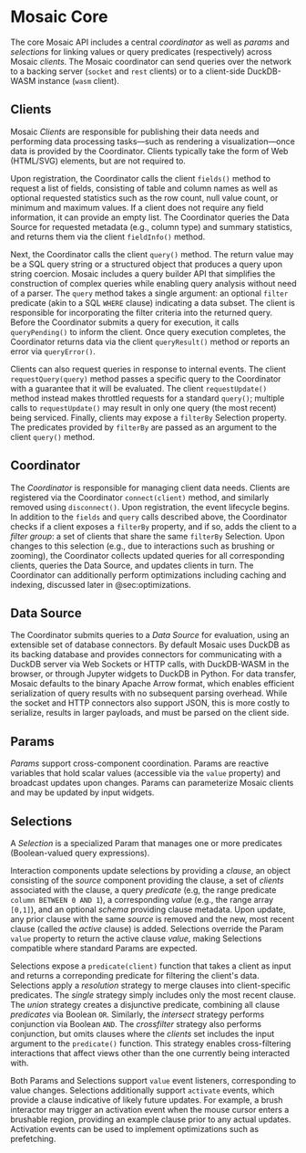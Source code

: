 # Mosaic Core

The core Mosaic API includes a central _coordinator_ as well as _params_ and _selections_ for linking values or query predicates (respectively) across Mosaic _clients_. The Mosaic coordinator can send queries over the network to a backing server (`socket` and `rest` clients) or to a client-side DuckDB-WASM instance (`wasm` client).

## Clients

Mosaic _Clients_ are responsible for publishing their data needs and performing data processing tasks&mdash;such as rendering a visualization&mdash;once data is provided by the Coordinator. Clients typically take the form of Web (HTML/SVG) elements, but are not required to.

Upon registration, the Coordinator calls the client `fields()` method to request a list of fields, consisting of table and column names as well as optional requested statistics such as the row count, null value count, or minimum and maximum values. If a client does not require any field information, it can provide an empty list. The Coordinator queries the Data Source for requested metadata (e.g., column type) and summary statistics, and returns them via the client `fieldInfo()` method.

Next, the Coordinator calls the client `query()` method. The return value may be a SQL query string or a structured object that produces a query upon string coercion. Mosaic includes a query builder API that simplifies the construction of complex queries while enabling query analysis without need of a parser. The `query` method takes a single argument: an optional `filter` predicate (akin to a SQL `WHERE` clause) indicating a data subset. The client is responsible for incorporating the filter criteria into the returned query. Before the Coordinator submits a query for execution, it calls `queryPending()` to inform the client. Once query execution completes, the Coordinator returns data via the client `queryResult()` method or reports an error via `queryError()`.

Clients can also request queries in response to internal events. The client `requestQuery(query)` method passes a specific query to the Coordinator with a guarantee that it will be evaluated.
The client `requestUpdate()` method instead makes throttled requests for a standard `query()`; multiple calls to `requestUpdate()` may result in only one query (the most recent) being serviced.
Finally, clients may expose a `filterBy` Selection property. The predicates provided by `filterBy` are passed as an argument to the client `query()` method.

## Coordinator

The _Coordinator_ is responsible for managing client data needs. Clients are registered via the Coordinator `connect(client)` method, and similarly removed using `disconnect()`. Upon registration, the event lifecycle begins.
In addition to the `fields` and `query` calls described above, the Coordinator checks if a client exposes a `filterBy` property, and if so, adds the client to a _filter group_: a set of clients that share the same `filterBy` Selection.
Upon changes to this selection (e.g., due to interactions such as brushing or zooming), the Coordinator collects updated queries for all corresponding clients, queries the Data Source, and updates clients in turn.
The Coordinator can additionally perform optimizations including caching and indexing, discussed later in @sec:optimizations.

## Data Source

The Coordinator submits queries to a _Data Source_ for evaluation, using an extensible set of database connectors.
By default Mosaic uses DuckDB as its backing database and provides connectors for communicating with a DuckDB server via Web Sockets or HTTP calls, with DuckDB-WASM in the browser, or through Jupyter widgets to DuckDB in Python.
For data transfer, Mosaic defaults to the binary Apache Arrow format, which enables efficient serialization of query results with no subsequent parsing overhead.
While the socket and HTTP connectors also support JSON, this is more costly to serialize, results in larger payloads, and must be parsed on the client side.

## Params

_Params_ support cross-component coordination.
Params are reactive variables that hold scalar values (accessible via the `value` property) and broadcast updates upon changes.
Params can parameterize Mosaic clients and may be updated by input widgets.

## Selections

A _Selection_ is a specialized Param that manages one or more predicates (Boolean-valued query expressions).

Interaction components update selections by providing a _clause_, an object consisting of the _source_ component providing the clause, a set of _clients_ associated with the clause, a query _predicate_ (e.g, the range predicate `column BETWEEN 0 AND 1`), a corresponding _value_ (e.g., the range array `[0,1]`), and an optional _schema_ providing clause metadata.
Upon update, any prior clause with the same _source_ is removed and the new, most recent clause (called the _active_ clause) is added.
Selections override the Param `value` property to return the active clause _value_, making Selections compatible where standard Params are expected.

Selections expose a `predicate(client)` function that takes a client as input and returns a correponding predicate for filtering the client's data.
Selections apply a _resolution_ strategy to merge clauses into client-specific predicates.
The _single_ strategy simply includes only the most recent clause.
The _union_ strategy creates a disjunctive predicate, combining all clause _predicates_ via Boolean `OR`.
Similarly, the _intersect_ strategy performs conjunction via Boolean `AND`.
The _crossfilter_ strategy also performs conjunction, but omits clauses where the _clients_ set includes the input argument to the `predicate()` function.
This strategy enables cross-filtering interactions that affect views other than the one currently being interacted with.

Both Params and Selections support `value` event listeners, corresponding to value changes.
Selections additionally support `activate` events, which provide a clause indicative of likely future updates.
For example, a brush interactor may trigger an activation event when the mouse cursor enters a brushable region, providing an example clause prior to any actual updates.
Activation events can be used to implement optimizations such as prefetching.
